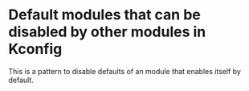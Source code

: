 # Default modules that can be disabled by other modules in Kconfig

This is a pattern to disable defaults of an module that enables itself
by default.
